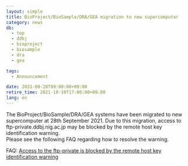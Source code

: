 ```yaml
---
layout: simple
title: BioProject/BioSample/DRA/GEA migration to new supercomputer
category: news
db:
  - top
  - ddbj
  - bioproject
  - biosample
  - dra
  - gea

tags:
  - Announcement

date: 2021-09-28T09:00:00+09:00
retire_time: 2021-10-10T17:00:00+09:00
lang: en
---
```


The BioProject/BioSample/DRA/GEA systems have been migrated to new supercomputer at 28th September 2021.
Due to this migration, access to ftp-private.ddbj.nig.ac.jp may be blocked by the remote host key identification warning.    
Please see the following FAQ regarding how to resolve the warning.    

FAQ: [Access to the ftp-private is blocked by the remote host key identification warning](/faq/en/known-hosts-e.html)    

